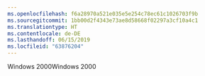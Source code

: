 ```yaml
---
ms.openlocfilehash: f6a28970a521e035e5e254c78ec61c1026703f9b
ms.sourcegitcommit: 1bb00d2f4343e73ae8d58668f02297a3cf10a4c1
ms.translationtype: HT
ms.contentlocale: de-DE
ms.lasthandoff: 06/15/2019
ms.locfileid: "63876204"
---
```

<span data-ttu-id="a6f65-101">Windows 2000</span><span class="sxs-lookup"><span data-stu-id="a6f65-101">Windows 2000</span></span>